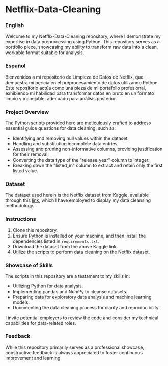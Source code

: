 # Netflix-Data-Cleaning
### English 

Welcome to my Netflix-Data-Cleaning repository, where I demonstrate my expertise in data preprocessing using Python. This repository serves as a portfolio piece, showcasing my ability to transform raw data into a clean, workable format suitable for analysis.

### Español

Bienvenidos a mi repositorio de Limpieza de Datos de Netflix, que demuestra mi pericia en el preprocesamiento de datos utilizando Python. Este repositorio actúa como una pieza de mi portafolio profesional, exhibiendo mi habilidad para transformar datos en bruto en un formato limpio y manejable, adecuado para análisis posterior.

### Project Overview
The Python scripts provided here are meticulously crafted to address essential guide questions for data cleaning, such as:

- Identifying and removing null values within the dataset.
- Handling and substituting incomplete data entries.
- Assessing and pruning non-informative columns, providing justification for their removal.
- Converting the data type of the "release_year" column to integer.
- Breaking down the "listed_in" column to extract and retain only the first listed value.

### Dataset
The dataset used herein is the Netflix dataset from Kaggle, available through this [link](https://www.kaggle.com/datasets/ariyoomotade/netflix-data-cleaning-analysis-and-visualization), which I have employed to display my data cleansing methodology.

### Instructions
1. Clone this repository.
2. Ensure Python is installed on your machine, and then install the dependencies listed in `requirements.txt`.
3. Download the dataset from the above Kaggle link.
4. Utilize the scripts to perform data cleaning on the Netflix dataset.

### Showcase of Skills
The scripts in this repository are a testament to my skills in:
- Utilizing Python for data analysis.
- Implementing pandas and NumPy to cleanse datasets.
- Preparing data for exploratory data analysis and machine learning models.
- Documenting the data cleaning process for clarity and reproducibility.

I invite potential employers to review the code and consider my technical capabilities for data-related roles.

### Feedback
While this repository primarily serves as a professional showcase, constructive feedback is always appreciated to foster continuous improvement and learning.
